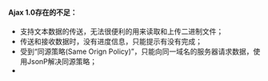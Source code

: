 #### Ajax 1.0存在的不足：
* 支持文本数据的传送，无法很便利的用来读取和上传二进制文件；
* 传送和接收数据时，没有进度信息，只能提示有没有完成；
* 受到“同源策略(Same Orign Policy)”，只能向同一域名的服务器请求数据，使用JsonP解决同源策略；
* <script><iframe><img><link>不受同源策略影响。
#### Ajax 2.0：
* 使用FormData对象来管理表单数据；
* 支持文件上传；
* 支持跨域请求；
* 可以获得数据传输的进度信息；
* 不兼容低版本浏览器。
#### FormData主要用于处理上传文件，form表单上传文件的编码方式是multipart/form-data
<!--<form action="" enctype="multipart/form-data"></form>-->
#### FormData的基本方法：
* set(key, value)增加数据会覆盖；
* append(key, value)追加数据不会覆盖,允许相同的key；
* delete(key)删除指定key的value,保留key；
* get(key)获取指定key的value,如果存在多个value，则获取value[0]；
* getAll(key)获取指定key的全部value，是个数组。
#### 机器之间使用Buffer传递数据，Buffer是缓冲区，操作二进制数据流。
#### concat()方法用于连接两个或多个数组。
#### post相比get安全性更高，数据容量更大。
#### post方法是分段传送数据,提高容错性，避免数据传输阻塞。
#### koa基于promise(),express基于callback()。
#### koa版本区别：
* 1 处理回调使用generator；
* 2 处理回调使用generator(报错)和async/await；
* 3 处理回调使用async/await；</br>
解决了异步同步化的问题。
#### package:
* koa-better-body:解析FormData数据；
* koa-convert:将generator函数转化为promise对象。
#### 跨域问题是由域名||端口号||协议不同引起的。
#### 当浏览器拿到数据但不返回时，程序报错：
<code>Access to XMLHttpRequest at 'http://localhost:2019/upload' from origin 'null' has been blocked by CORS policy: No 'Access-Control-Allow-Origin' header is present on the requested resource.</code>
是存在跨域问题，需要在请求头加入Access-Control-Allow-Origin:'[域名]'，*为域名通配符，在实际编程中使用不安全。
